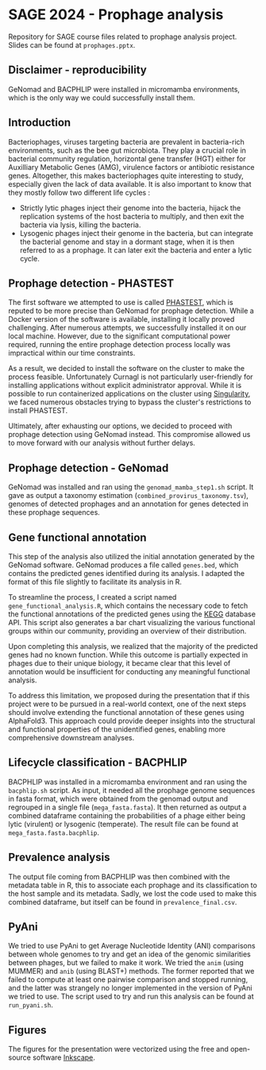 # SAGE 2024 - Prophage analysis
Repository for SAGE course files related to prophage analysis project. Slides can be found at `prophages.pptx`. 

## Disclaimer -  reproducibility

GeNomad and BACPHLIP were installed in micromamba environments, which is the only way we could successfully install them. 

## Introduction

Bacteriophages, viruses targeting bacteria are prevalent in bacteria-rich environments, such as the bee gut microbiota. They play a crucial role in bacterial community regulation, horizontal gene transfer (HGT) either for Auxilliary Metabolic Genes (AMG), virulence factors or antibiotic resistance genes. Altogether, this makes bacteriophages quite interesting to study, especially given the lack of data available. It is also important to know that they mostly follow two different life cycles :

- Strictly lytic phages inject their genome into the bacteria, hijack the replication systems of the host bacteria to multiply, and then exit the bacteria via lysis, killing the bacteria.
- Lysogenic phages inject their genome in the bacteria, but can integrate the bacterial genome and stay in a dormant stage, when it is then referred to as a prophage. It can later exit the bacteria and enter a lytic cycle.

## Prophage detection - PHASTEST

The first software we attempted to use is called [PHASTEST](https://phastest.ca/), which is reputed to be more precise than GeNomad for prophage detection. While a Docker version of the software is available, installing it locally proved challenging. After numerous attempts, we successfully installed it on our local machine. However, due to the significant computational power required, running the entire prophage detection process locally was impractical within our time constraints.

As a result, we decided to install the software on the cluster to make the process feasible. Unfortunately Curnagl is not particularly user-friendly for installing applications without explicit administrator approval. While it is possible to run containerized applications on the cluster using [Singularity](https://github.com/apptainer/singularity), we faced numerous obstacles trying to bypass the cluster's restrictions to install PHASTEST.

Ultimately, after exhausting our options, we decided to proceed with prophage detection using GeNomad instead. This compromise allowed us to move forward with our analysis without further delays.

## Prophage detection - GeNomad

GeNomad was installed and ran using the `genomad_mamba_step1.sh` script. It gave as output a taxonomy estimation (`combined_provirus_taxonomy.tsv`), genomes of detected prophages and an annotation for genes detected in these prophage sequences. 

## Gene functional annotation

This step of the analysis also utilized the initial annotation generated by the GeNomad software. GeNomad produces a file called `genes.bed`, which contains the predicted genes identified during its analysis. I adapted the format of this file slightly to facilitate its analysis in R.

To streamline the process, I created a script named `gene_functional_analysis.R`, which contains the necessary code to fetch the functional annotations of the predicted genes using the  [KEGG](https://www.genome.jp/kegg/) database API. This script also generates a bar chart visualizing the various functional groups within our community, providing an overview of their distribution.

Upon completing this analysis, we realized that the majority of the predicted genes had no known function. While this outcome is partially expected in phages due to their unique biology, it became clear that this level of annotation would be insufficient for conducting any meaningful functional analysis.

To address this limitation, we proposed during the presentation that if this project were to be pursued in a real-world context, one of the next steps should involve extending the functional annotation of these genes using AlphaFold3. This approach could provide deeper insights into the structural and functional properties of the unidentified genes, enabling more comprehensive downstream analyses.

## Lifecycle classification - BACPHLIP

BACPHLIP was installed in a micromamba environment and ran using the `bacphlip.sh` script. As input, it needed all the prophage genome sequences in fasta format, which were obtained from the genomad output and regrouped in a single file (`mega_fasta.fasta`). It then returned as output a combined dataframe containing the probabilities of a phage either being lytic (virulent) or lysogenic (temperate). The result file can be found at `mega_fasta.fasta.bacphlip`. 

## Prevalence analysis

The output file coming from BACPHLIP was then combined with the metadata table in R, this to associate each prophage and its classification to the host sample and its metadata. Sadly, we lost the code used to make this combined dataframe, but itself can be found in `prevalence_final.csv`. 

## PyAni

We tried to use PyAni to get Average Nucleotide Identity (ANI) comparisons between whole genomes to try and get an idea of the genomic similarities between phages, but we failed to make it work. We tried the `anim` (using MUMMER) and `anib` (using BLAST+) methods. The former reported that we failed to compute at least one pairwise comparison and stopped running, and the latter was strangely no longer implemented in the version of PyAni we tried to use. The script used to try and run this analysis can be found at `run_pyani.sh`.

## Figures

The figures for the presentation were vectorized using the free and open-source software [Inkscape](https://inkscape.org/).
